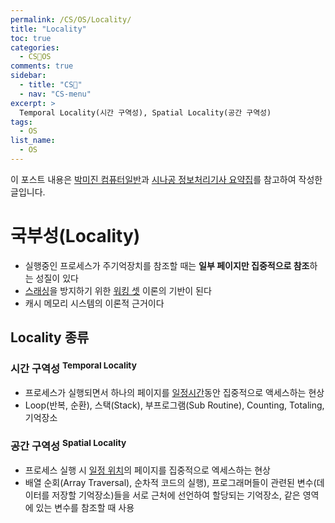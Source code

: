 ```yaml
---
permalink: /CS/OS/Locality/
title: "Locality"
toc: true
categories:
  - CS🐰OS
comments: true
sidebar:
  - title: "CS🐰"
  - nav: "CS-menu"
excerpt: >
  Temporal Locality(시간 구역성), Spatial Locality(공간 구역성) 
tags:
  - OS
list_name:
  - OS
---
```

이 포스트 내용은 [박미진 컴퓨터일반](http://www.kyobobook.co.kr/product/detailViewKor.laf?mallGb=KOR&ejkGb=KOR&barcode=9791197154324)과 [시나공 정보처리기사 요약집](#)를 참고하여 작성한 글입니다.

# 국부성(Locality)
- 실행중인 프로세스가 주기억장치를 참조할 때는 **일부 페이지만 집중적으로 참조**하는 성질이 있다
- [스래싱](https://chanyoung-dev.github.io/CS/OS/workingset/#스래싱)을 방지하기 위한 [워킹 셋](https://chanyoung-dev.github.io/CS/OS/workingset/#워킹-셋) 이론의 기반이 된다
- 캐시 메모리 시스템의 이론적 근거이다


## Locality 종류

### 시간 구역성 <sup>Temporal Locality</sup>
- 프로세스가 실행되면서 하나의 페이지를 <ins>일정시간</ins>동안 집중적으로 액세스하는 현상
- Loop(반복, 순환), 스택(Stack), 부프로그램(Sub Routine), Counting, Totaling, 기억장소

### 공간 구역성 <sup>Spatial Locality</sup>
- 프로세스 실행 시 <ins>일정 위치</ins>의 페이지를 집중적으로 엑세스하는 현상
- 배열 순회(Array Traversal), 순차적 코드의 실행), 프로그래머들이 관련된 변수(데이터를 저장할 기억장소)들을 서로 근처에 선언하여 할당되는 기억장소, 같은 영역에 있는 변수를 참조할 때 사용